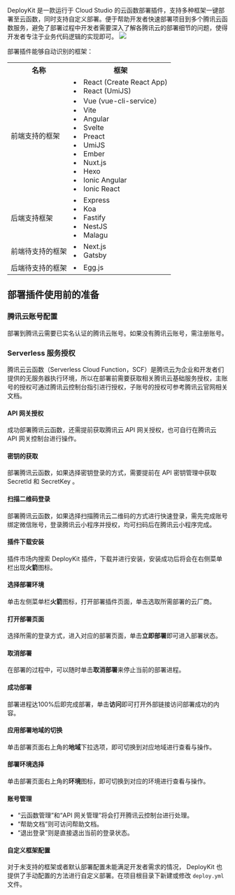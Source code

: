 DeployKit 是一款运行于 Cloud Studio 的云函数部署插件，支持多种框架一键部署至云函数，同时支持自定义部署。便于帮助开发者快速部署项目到多个腾讯云函数服务，避免了部署过程中开发者需要深入了解各腾讯云的部署细节的问题，使得开发者专注于业务代码逻辑的实现即可。
 ![](https://qcloudimg.tencent-cloud.cn/raw/2f88bb6f03d8f581179a3abdfc7d247d.png)

部署插件能够自动识别的框架：
<table style="width:600px">
   <tr>
      <th width="0px" style="text-align:center">名称</td>
      <th width="0px" style="text-align:center">框架</td>
   </tr>
   <tr>
      <td>前端支持的框架</td>
      <td> <li>React (Create React App)
			<li>React (UmiJS)
<li>Vue (vue-cli-service）
<li>Vite
<li>Angular
<li>Svelte
<li>Preact
<li>UmiJS
<li>Ember
<li>Nuxt.js
<li>Hexo
<li>Ionic Angular
<li>Ionic React</td>
   </tr>
   <tr>
      <td>后端支持框架</td>
      <td> <li>Express
<li> Koa
 <li>Fastify
 <li>NestJS
 <li>Malagu</td>
   </tr>
   <tr>
      <td>前端待支持的框架</td>
      <td>  <li>Next.js
  <li>Gatsby</td>
   </tr>
   <tr>
      <td>后端待支持的框架</td>
      <td>  <li>Egg.js</td>
   </tr>
</table>



## 部署插件使用前的准备
### 腾讯云账号配置
部署到腾讯云需要已实名认证的腾讯云账号。如果没有腾讯云账号，需注册账号。

### Serverless 服务授权
腾讯云云函数（Serverless Cloud Function，SCF）是腾讯云为企业和开发者们提供的无服务器执行环境，所以在部署前需要获取相关腾讯云基础服务授权，主账号的授权可通过腾讯云控制台指引进行授权，子账号的授权可参考腾讯云官网相关文档。

#### API 网关授权
成功部署腾讯云函数，还需提前获取腾讯云 API 网关授权，也可自行在腾讯云 API 网关控制台进行操作。

#### 密钥的获取
部署腾讯云函数，如果选择密钥登录的方式，需要提前在 API 密钥管理中获取 SecretId 和 SecretKey 。

#### 扫描二维码登录
部署腾讯云函数，如果选择扫描腾讯云二维码的方式进行快速登录，需先完成账号绑定微信账号，登录腾讯云小程序并授权，均可扫码后在腾讯云小程序完成。

#### 插件下载安装
插件市场内搜索 DeployKit 插件，下载并进行安装，安装成功后将会在右侧菜单栏出现**火箭**图标。

#### 选择部署环境
单击左侧菜单栏**火箭**图标，打开部署插件页面，单击选取所需部署的云厂商。

#### 打开部署页面
选择所需的登录方式，进入对应的部署页面，单击**立即部署**即可进入部署状态。

#### 取消部署
在部署的过程中，可以随时单击**取消部署**来停止当前的部署进程。

#### 成功部署
部署进程达100%后即完成部署，单击**访问**即可打开外部链接访问部署成功的内容。

#### 应用部署地域的切换
单击部署页面右上角的**地域**下拉选项，即可切换到对应地域进行查看与操作。

#### 部署环境选择
单击部署页面右上角的**环境**图标，即可切换到对应的环境进行查看与操作。

#### 账号管理
- “云函数管理”和“API 网关管理”将会打开腾讯云控制台进行处理。
- “帮助文档”则可访问帮助文档。
- “退出登录”则是直接退出当前的登录状态。


#### 自定义框架配置
对于未支持的框架或者默认部署配置未能满足开发者需求的情况， DeployKit 也提供了手动配置的方法进行自定义部署。在项目根目录下新建或修改 `deploy.yml` 文件。
